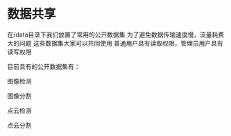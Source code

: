 # 数据共享
在/data目录下我们放置了常用的公开数据集
为了避免数据传输速度慢，流量耗费大的问题
这些数据集大家可以共同使用
普通用户具有读取权限，管理员用户具有读写权限

目前具有的公开数据集有：

图像检测


图像分割


点云检测

点云分割


